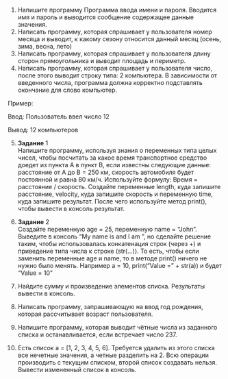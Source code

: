 1. Напишите программу Программа ввода имени и пароля. 
Вводится имя и пароль и выводится сообщение содержащее данные значения.
2. Написать программу, которая спрашивает у пользователя номер месяца и выводит, 
к какому сезону относится данный месяц (осень, зима, весна, лето)
3. Написать программу, которая спрашивает у пользователя длину сторон прямоугольника и выводит площадь и периметр.
4. Написать программу, которая спрашивает у пользователя число, после этого выводит строку типа: 2 компьютера. В зависимости от введенного числа, программа должна корректно подставлять окончание для слово компьютер.

Пример:

Ввод: Пользователь ввел число 12

Вывод: 12 компьютеров

5. **Задание** 1\
Напишите программу, используя знания о переменных типа целых чисел, чтобы посчитать за
какое время транспортное средство доедет из пункта А в пункт В, если известны следующие
данные: расстояние от А до В = 250 км, скорость автомобиля будет постоянной и равна 80 км/ч.
Используйте формулу: Время = расстояние / скорость. Создайте переменные length, куда
запишите расстояние, velocity, куда запишите скорость и переменную time, куда запишите
результат. После чего используйте метод print(), чтобы вывести в консоль результат.


6. **Задание** 2 \
Создайте переменную age = 25, переменную name = “John”. Выведите в консоль “My name is
<name> and I am <age>”, но сделайте решение таким, чтобы использовалась конкатенация
строк (через +) и приведение типа числа к строке (str(...)). То есть, чтобы если заменить
переменные age и name, то в методе print() ничего не нужно было менять. Например a = 10,
print(“Value =” + str(a)) и будет “Value = 10”
 
7. Найдите сумму и произведение элементов списка. Результаты вывести в консоль.
8. Написать программу, запрашивающую на ввод год рождения, которая рассчитывает возраст пользователя.
9. Напишите программу, которая выводит чётные числа из заданного списка и останавливается, если встречает число 237.
10. Есть список a = [1, 2, 3, 4, 5, 6]. 
Требуется удалить из этого списка все нечетные значения, 
а четные разделить на 2. 
Всю операции производить с текущим списком, второй список создавать нельзя. 
Вывести измененный список в консоль.